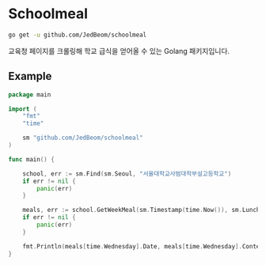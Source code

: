 # Schoolmeal

```bash
go get -u github.com/JedBeom/schoolmeal
```

교육청 페이지를 크롤링해 학교 급식을 얻어올 수 있는 Golang 패키지입니다.

## Example

```go
package main

import (
    "fmt"
    "time"

    sm "github.com/JedBeom/schoolmeal"
)

func main() {

	school, err := sm.Find(sm.Seoul, "서울대학교사범대학부설고등학교")
	if err != nil {
		panic(err)
	}

    meals, err := school.GetWeekMeal(sm.Timestamp(time.Now()), sm.Lunch)
    if err != nil {
        panic(err)
    }

    fmt.Println(meals[time.Wednesday].Date, meals[time.Wednesday].Content)
}
```
